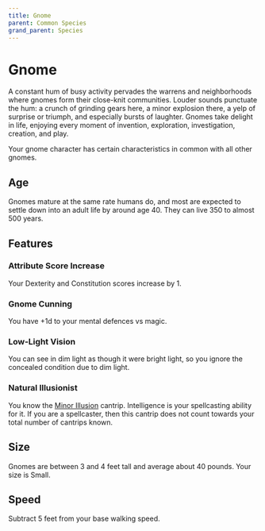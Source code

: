 ```yaml
---
title: Gnome
parent: Common Species
grand_parent: Species
---
```


# Gnome
A constant hum of busy activity pervades the warrens and neighborhoods where gnomes form their close-knit communities. Louder sounds punctuate the hum: a crunch of grinding gears here, a minor explosion there, a yelp of surprise or triumph, and especially bursts of laughter. Gnomes take delight in life, enjoying every moment of invention, exploration, investigation, creation, and play.

Your gnome character has certain characteristics in common with all other gnomes.

## Age
Gnomes mature at the same rate humans do, and most are expected to settle down into an adult life by around age 40. They can live 350 to almost 500 years.

## Features

### Attribute Score Increase
Your Dexterity and Constitution scores increase by 1.

### Gnome Cunning
You have +1d to your mental defences vs magic.

### Low-Light Vision
You can see in dim light as though it were bright light, so you ignore the concealed condition due to dim light.

### Natural Illusionist
You know the [Minor Illusion](https://stormchaserroleplaying.com/stormchaserRPG/Spells/Cantrips/Illusion/#minor-illusion) cantrip. Intelligence is your spellcasting ability for it. If you are a spellcaster, then this cantrip does not count towards your total number of cantrips known.

## Size
Gnomes are between 3 and 4 feet tall and average about 40 pounds. Your size is Small.

## Speed
Subtract 5 feet from your base walking speed.

